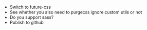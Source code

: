 - Switch to future-css
- See whether you also need to purgecss ignore custom utils or not
- Do you support sass?
- Publish to github
